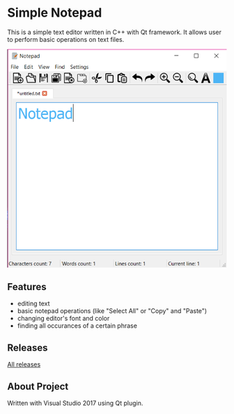 # Simple Notepad
This is a simple text editor written in C++ with Qt framework. It allows user to perform basic operations on text files. 

![Screenshot1](Notepad.png)
## Features
- editing text 
- basic notepad operations (like "Select All" or "Copy" and "Paste")
- changing editor's font and color
- finding all occurances of a certain phrase

## Releases
[All releases](https://github.com/martalech/Simple-Notepad/releases)

## About Project
Written with Visual Studio 2017 using Qt plugin.
